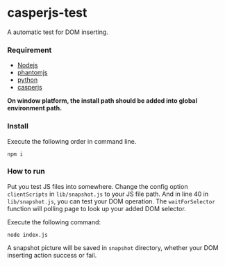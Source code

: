 # casperjs-test
A automatic test for DOM inserting.

### Requirement
+ [Nodejs](https://nodejs.org/en/)
+ [phantomjs](http://phantomjs.org/)
+ [python](https://www.python.org/)
+ [casperjs](http://docs.casperjs.org/en/latest/index.html)

**On window platform, the install path should be added into global environment path.**

### Install
Execute the following order in command line.
```
npm i
```

### How to run
Put you test JS files into somewhere. Change the config option `clientScripts` in `lib/snapshot.js` to your JS file path. And in line 40 in `lib/snapshot.js`, you can test your DOM operation. The `waitForSelector` function will polling page to look up your
added DOM selector.

Execute the following command:
```
node index.js
```

A snapshot picture will be saved in `snapshot` directory, whether your DOM inserting action success or fail.
